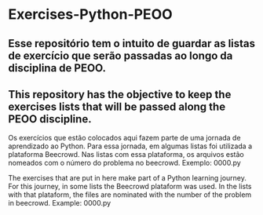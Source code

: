# Exercises-Python-PEOO
## Esse repositório tem o intuito de guardar as listas de exercício que serão passadas ao longo da disciplina de PEOO. 
## This repository has the objective to keep the exercises lists that will be passed along the PEOO discipline.

Os exercícios que estão colocados aqui fazem parte de uma jornada de aprendizado ao Python. Para essa jornada, em algumas listas foi utilizada a plataforma Beecrowd. Nas listas com essa plataforma, os arquivos estão nomeados com o número do problema no beecrowd. Exemplo: 0000.py

The exercises that are put in here make part of a Python learning journey. For this journey, in some lists the Beecrowd plataform was used. In the lists with that plataform, the files are nominated with the number of the problem in beecrowd. Example: 0000.py
